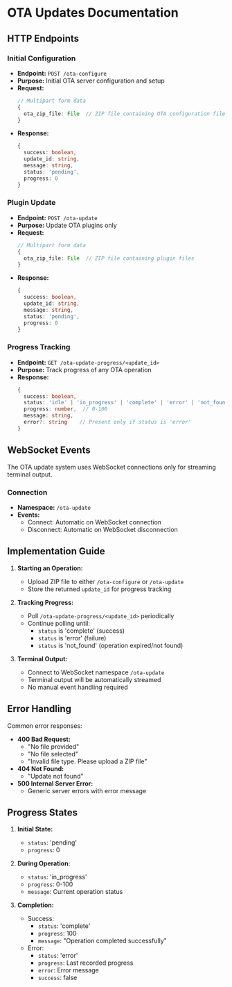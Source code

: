 # OTA Updates Documentation

## HTTP Endpoints

### Initial Configuration
- **Endpoint:** `POST /ota-configure`
- **Purpose:** Initial OTA server configuration and setup
- **Request:**
  ```typescript
  // Multipart form data
  {
    ota_zip_file: File  // ZIP file containing OTA configuration files
  }
  ```
- **Response:**
  ```typescript
  {
    success: boolean,
    update_id: string,
    message: string,
    status: 'pending',
    progress: 0
  }
  ```

### Plugin Update
- **Endpoint:** `POST /ota-update`
- **Purpose:** Update OTA plugins only
- **Request:**
  ```typescript
  // Multipart form data
  {
    ota_zip_file: File  // ZIP file containing plugin files
  }
  ```
- **Response:**
  ```typescript
  {
    success: boolean,
    update_id: string,
    message: string,
    status: 'pending',
    progress: 0
  }
  ```

### Progress Tracking
- **Endpoint:** `GET /ota-update-progress/<update_id>`
- **Purpose:** Track progress of any OTA operation
- **Response:**
  ```typescript
  {
    success: boolean,
    status: 'idle' | 'in_progress' | 'complete' | 'error' | 'not_found',
    progress: number,  // 0-100
    message: string,
    error?: string    // Present only if status is 'error'
  }
  ```

## WebSocket Events

The OTA update system uses WebSocket connections only for streaming terminal output.

### Connection
- **Namespace:** `/ota-update`
- **Events:**
  - Connect: Automatic on WebSocket connection
  - Disconnect: Automatic on WebSocket disconnection

## Implementation Guide

1. **Starting an Operation:**
   - Upload ZIP file to either `/ota-configure` or `/ota-update`
   - Store the returned `update_id` for progress tracking

2. **Tracking Progress:**
   - Poll `/ota-update-progress/<update_id>` periodically
   - Continue polling until:
     - `status` is 'complete' (success)
     - `status` is 'error' (failure)
     - `status` is 'not_found' (operation expired/not found)

3. **Terminal Output:**
   - Connect to WebSocket namespace `/ota-update`
   - Terminal output will be automatically streamed
   - No manual event handling required

## Error Handling

Common error responses:
- **400 Bad Request:**
  - "No file provided"
  - "No file selected"
  - "Invalid file type. Please upload a ZIP file"
- **404 Not Found:**
  - "Update not found"
- **500 Internal Server Error:**
  - Generic server errors with error message

## Progress States

1. **Initial State:**
   - `status`: 'pending'
   - `progress`: 0

2. **During Operation:**
   - `status`: 'in_progress'
   - `progress`: 0-100
   - `message`: Current operation status

3. **Completion:**
   - Success:
     - `status`: 'complete'
     - `progress`: 100
     - `message`: "Operation completed successfully"
   - Error:
     - `status`: 'error'
     - `progress`: Last recorded progress
     - `error`: Error message
     - `success`: false 